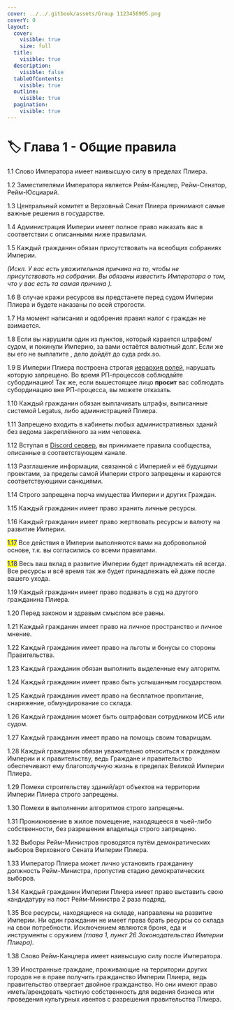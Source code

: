 ```yaml
---
cover: ../../.gitbook/assets/Group 1123456905.png
coverY: 0
layout:
  cover:
    visible: true
    size: full
  title:
    visible: true
  description:
    visible: false
  tableOfContents:
    visible: true
  outline:
    visible: true
  pagination:
    visible: true
---
```


# 🏷️ Глава 1 - Общие правила

1.1  Слово Императора имеет наивысшую силу в пределах Плиера.

1.2  Заместителями Императора является Рейм-Канцлер, Рейм-Сенатор, Рейм-Юсциарий.

1.3 Центральный комитет и Верховный Сенат Плиера принимают самые важные решения в государстве.

1.4  Администрация Империи имеет полное право наказать вас в соответствии с описанными ниже правилами.

1.5  Каждый гражданин обязан присутствовать на всеобщих собраниях Империи.

_(Искл. У вас есть уважительная причина на то, чтобы не присутствовать на собрании. Вы обязаны известить Императора о том, что у вас есть та самая причина )._

1.6  В случае кражи ресурсов вы предстанете перед судом Империи Плиера и будете наказаны по всей строгости.

1.7  На момент написания и одобрения правил налог с граждан не взимается.

1.8  Если вы нарушили один из пунктов, который карается штрафом/судом, и покинули Империю, за вами остаётся валютный долг. Если же вы его не выплатите , дело дойдёт до суда prdx.so.

1.9  В Империи Плиера построена строгая [иерархия ролей](../../wiki/hierarchy.md), нарушать которую запрещено. Во время РП-процессов соблюдайте субординацию! Так же, если вышестоящее лицо **просит** вас соблюдать субординацию вне РП-процесса, вы можете отказать.

1.10  Каждый гражданин обязан выплачивать штрафы, выписанные системой Legatus, либо администрацией Плиера.

1.11  Запрещено входить в кабинеты любых административных зданий без ведома закреплённого за ним человека.

1.12  Вступая в [Discord сервер](https://discord.gg/zBpQ53Bvm6), вы принимаете правила сообщества, описанные в соответствующем канале.

1.13  Разглашение информации, связанной с Империей и её будущими проектами, за пределы самой Империи строго запрещены и караются соответствующими санкциями.

1.14  Строго запрещена порча имущества Империи и других Граждан.

1.15  Каждый гражданин имеет право хранить личные ресурсы.

1.16  Каждый гражданин имеет право жертвовать ресурсы и валюту на развитие Империи.

<mark style="color:blue;">1.17</mark>  Все действия в Империи выполняются вами на добровольной основе, т.к. вы согласились со всеми правилами.

<mark style="color:blue;">1.18</mark>  Весь ваш вклад в развитие Империи будет принадлежать ей всегда. Все ресурсы и всё время так же будет принадлежать ей даже после вашего ухода.

1.19  Каждый гражданин имеет право подавать в суд на другого гражданина Плиера.

1.20  Перед законом и здравым смыслом все равны.

1.21  Каждый гражданин имеет право на личное пространство и личное мнение.

1.22  Каждый гражданин имеет право на льготы и бонусы со стороны Правительства.

1.23  Каждый гражданин обязан выполнить выделенные ему алгоритм.

1.24  Каждый гражданин имеет право быть услышанным государством.

1.25  Каждый гражданин имеет право на бесплатное пропитание, снаряжение, обмундирование со склада.

1.26  Каждый гражданин может быть оштрафован сотрудником ИСБ или судом.

1.27  Каждый гражданин имеет право на помощь своим товарищам.

1.28  Каждый гражданин обязан уважительно относиться к гражданам Империи и к правительству, ведь Граждане  и правительство обеспечивают ему благополучную жизнь в пределах Великой Империи Плиера.

1.29  Помехи строительству зданий/арт объектов на территории Империи Плиера строго запрещены.

1.30  Помехи в выполнении алгоритмов строго запрещены.

1.31   Проникновение в жилое помещение, находящееся в чьей-либо собственности, без разрешения владельца строго запрещено.

1.32  Выборы Рейм-Министров проводятся путём демократических выборов Верховного Сената Империи Плиера.

1.33  Император Плиера может лично установить гражданину должность Рейм-Министра, пропустив стадию демократических выборов.

1.34  Каждый гражданин Империи Плиера имеет право выставить свою кандидатуру на пост Рейм-Министра 2 раза подряд.

1.35  Все ресурсы, находящиеся на складе, направлены на развитие Империи. Ни один гражданин не имеет права брать ресурсы со склада на свои потребности. Исключением являются броня, еда и инструменты с оружием _(глава 1, пункт 26 Законодательства Империи Плиера)._

1.38  Слово Рейм-Канцлера имеет наивысшую силу после Императора.

1.39  Иностранные граждане, проживающие на территории других городов не в праве получить гражданство Империи Плиера, ведь правительство отвергает двойное гражданство. Но они имеют право иметь/арендовать частную собственность для ведения бизнеса или проведения культурных ивентов с разрешения правительства Плиера.

